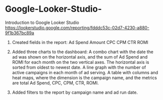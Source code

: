 # Google-Looker-Studio-
Introduction to Google Looker Studio
https://lookerstudio.google.com/reporting/fdddc53c-02d7-4230-a880-9f1b367bc89a
1. Created fields in the report:
Ad Spend Amount
CPC
CPM
CTR
ROMI

2. Added three charts to the dashboard:
A combo chart with the date the ad was shown on the horizontal axis, and the sum of Ad Spend and ROMI for each month on the two vertical axes.
The horizontal axis is sorted from oldest to newest date.
A line graph with the number of active campaigns in each month of ad serving.
A table with columns and heat maps, where the dimension is the campaign name, and the metrics are total Ad Spend, CPC, CPM, CTR, ROMI.

3. Added filters to the report by campaign name and ad run date.
